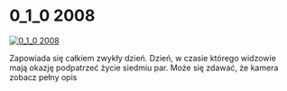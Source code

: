 0_1_0 2008 
=============
[![0_1_0 2008 ](http://vidos.pl/images/player.gif)](http://vidos.pl/0-1-0-2008)

 Zapowiada się całkiem zwykły dzień. Dzień, w czasie którego widzowie mają okazję podpatrzeć życie siedmiu par. Może się zdawać, że kamera zobacz pełny opis
